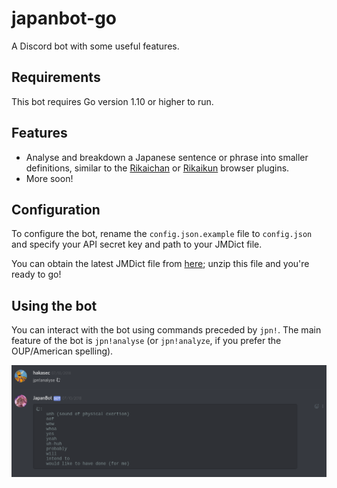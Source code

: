 # japanbot-go

A Discord bot with some useful features.

## Requirements

This bot requires Go version 1.10 or higher to run.

## Features

- Analyse and breakdown a Japanese sentence or phrase into smaller definitions,
similar to the [Rikaichan](https://addons.mozilla.org/en-US/firefox/addon/rikaichan/)
or [Rikaikun](https://chrome.google.com/webstore/detail/rikaikun/jipdnfibhldikgcjhfnomkfpcebammhp) browser plugins.
- More soon!

## Configuration

To configure the bot, rename the `config.json.example` file to `config.json` and specify your API secret key
and path to your JMDict file.

You can obtain the latest JMDict file from [here](ftp://ftp.monash.edu.au/pub/nihongo/JMdict.gz); 
unzip this file and you're ready to go!

## Using the bot

You can interact with the bot using commands preceded by `jpn!`.
The main feature of the bot is `jpn!analyse` (or `jpn!analyze`, if you prefer the OUP/American spelling).

![analyse_example](docs/images/analyse_example1.png)
